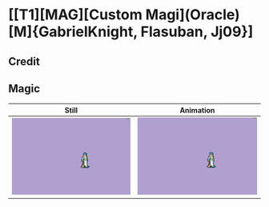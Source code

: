 # [\[T1\]\[MAG\]\[Custom Magi\]\(Oracle\)\[M\]{GabrielKnight, Flasuban, Jj09}]

## Credit


	
## Magic

| Still | Animation |
| :---: | :-------: |
| ![Magic still](./Magic_000.png) | ![Magic animation](./Magic.gif) |
